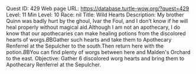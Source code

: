 Quest ID: 429
Web page URL: https://database.turtle-wow.org/?quest=429
Level: 11
Min Level: 10
Race: nil
Title: Wild Hearts
Description: My brother Quinn was badly hurt by the ghoul, Ivar the Foul, and I don't know if he will heal properly without magical aid.Although I am not an apothecary, I do know that our apothecaries can make healing potions from the discolored hearts of worgs.$B$BGather such hearts and take them to Apothecary Renferrel at the Sepulcher to the south.Then return here with the potion.$B$BYou can find plenty of worgs between here and Malden's Orchard to the east.
Objective: Gather 6 discolored worg hearts and bring them to Apothecary Renferrel at the Sepulcher.
